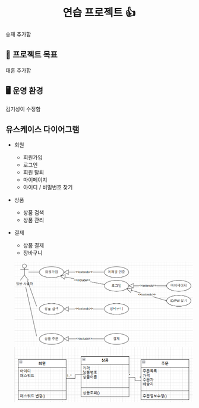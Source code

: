 <h1 align="center">연습 프로젝트 👍</h1>

승재 추가함 

## 📌 프로젝트 목표

태훈 추가함

## 🖥️ 운영 환경

김기성이 수정함

## 유스케이스 다이어그램 

- 회원 

    - 회원가입
    - 로그인
    - 회원 탈퇴
    - 마이페이지
    - 아이디 / 비밀번호 찾기

- 상품 
    - 상품 검색
    - 상품 관리

- 결제 
    - 상품 결제
    - 장바구니

    ![이미지](images/유스케이스.png)
    ![이미지](images/클래스다이어그램.png)